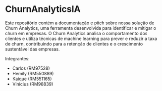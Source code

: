 # ChurnAnalyticsIA

Este repositório contém a documentação e pitch sobre nossa solução de Churn Analytics, uma ferramenta desenvolvida para identificar e mitigar o churn em empresas. O Churn Analytics analisa o comportamento dos clientes e utiliza técnicas de machine learning para prever e reduzir a taxa de churn, contribuindo para a retenção de clientes e o crescimento sustentável das empresas.

Integrantes:

- Carlos (RM97528)
- Hemily (RM550889)
- Kaique (RM551165)
- Vinicius (RM98839)
